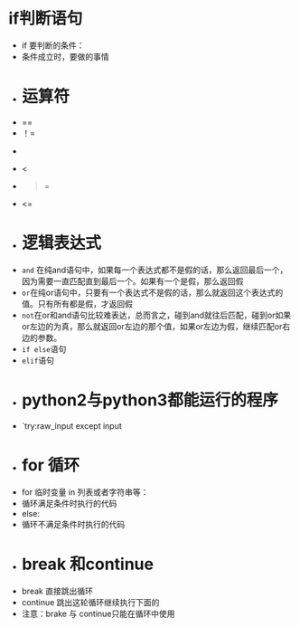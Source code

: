# if判断语句
- if 要判断的条件：
- 条件成立时，要做的事情
- # 运算符
- ==
- ！=
- >
- <
- >=
- <=
- # 逻辑表达式
- `and` 在纯and语句中，如果每一个表达式都不是假的话，那么返回最后一个，因为需要一直匹配直到最后一个。如果有一个是假，那么返回假
- `or`在纯or语句中，只要有一个表达式不是假的话，那么就返回这个表达式的值。只有所有都是假，才返回假
- `not`在or和and语句比较难表达，总而言之，碰到and就往后匹配，碰到or如果or左边的为真，那么就返回or左边的那个值，如果or左边为假，继续匹配or右边的参数。
- `if else`语句
- `elif`语句
- # python2与python3都能运行的程序
- `try:raw_input   except input
- # for 循环
- for 临时变量 in 列表或者字符串等：
- 循环满足条件时执行的代码
- else:
- 循环不满足条件时执行的代码
- # break 和continue
- break 直接跳出循环
- continue 跳出这轮循环继续执行下面的
- 注意：brake 与 continue只能在循环中使用
